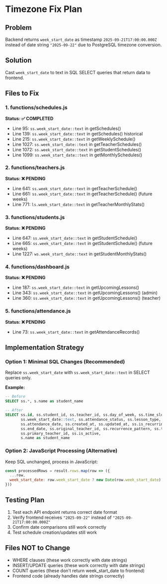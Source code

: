 # Timezone Fix Plan

## Problem
Backend returns `week_start_date` as timestamp `2025-09-21T17:00:00.000Z` instead of date string `"2025-09-22"` due to PostgreSQL timezone conversion.

## Solution
Cast `week_start_date` to text in SQL SELECT queries that return data to frontend.

## Files to Fix

### 1. functions/schedules.js
**Status: ✅ COMPLETED**
- Line 95: `ss.week_start_date::text` in getSchedules()
- Line 139: `ss.week_start_date::text` in getSchedules() historical
- Line 215: `ss.week_start_date::text` in getWeeklySchedule()
- Line 1027: `ss.week_start_date::text` in getTeacherSchedules()
- Line 1072: `ss.week_start_date::text` in getStudentSchedules()
- Line 1099: `ss.week_start_date::text` in getMonthlySchedules()

### 2. functions/teachers.js
**Status: ❌ PENDING**
- Line 641: `ss.week_start_date::text` in getTeacherSchedule()
- Line 661: `ss.week_start_date::text` in getTeacherSchedule() (future weeks)
- Line 771: `ls.week_start_date::text` in getTeacherMonthlyStats()

### 3. functions/students.js
**Status: ❌ PENDING**
- Line 647: `ss.week_start_date::text` in getStudentSchedule()
- Line 665: `ss.week_start_date::text` in getStudentSchedule() (future weeks)
- Line 1227: `ws.week_start_date::text` in getStudentMonthlyStats()

### 4. functions/dashboard.js
**Status: ❌ PENDING**
- Line 187: `ss.week_start_date::text` in getUpcomingLessons()
- Line 343: `ss.week_start_date::text` in getUpcomingLessons() (admin)
- Line 360: `ss.week_start_date::text` in getUpcomingLessons() (teacher)

### 5. functions/attendance.js
**Status: ❌ PENDING**
- Line 73: `ss.week_start_date::text` in getAttendanceRecords()

## Implementation Strategy

### Option 1: Minimal SQL Changes (Recommended)
Replace `ss.week_start_date` with `ss.week_start_date::text` in SELECT queries only.

**Example:**
```sql
-- Before
SELECT ss.*, s.name as student_name

-- After  
SELECT ss.id, ss.student_id, ss.teacher_id, ss.day_of_week, ss.time_slot, 
       ss.week_start_date::text, ss.attendance_status, ss.lesson_type,
       ss.attendance_date, ss.created_at, ss.updated_at, ss.is_recurring,
       ss.end_date, ss.original_teacher_id, ss.recurrence_pattern, ss.template_id,
       ss.primary_teacher_id, ss.is_active,
       s.name as student_name
```

### Option 2: JavaScript Processing (Alternative)
Keep SQL unchanged, process in JavaScript:
```javascript
const processedRows = result.rows.map(row => ({
  ...row,
  week_start_date: row.week_start_date ? new Date(row.week_start_date).toISOString().split('T')[0] : row.week_start_date
}))
```

## Testing Plan
1. Test each API endpoint returns correct date format
2. Verify frontend receives `"2025-09-22"` instead of `"2025-09-21T17:00:00.000Z"`
3. Confirm date comparisons still work correctly
4. Test schedule creation/updates still work

## Files NOT to Change
- WHERE clauses (these work correctly with date strings)
- INSERT/UPDATE queries (these work correctly with date strings)
- COUNT queries (these don't return week_start_date to frontend)
- Frontend code (already handles date strings correctly)
